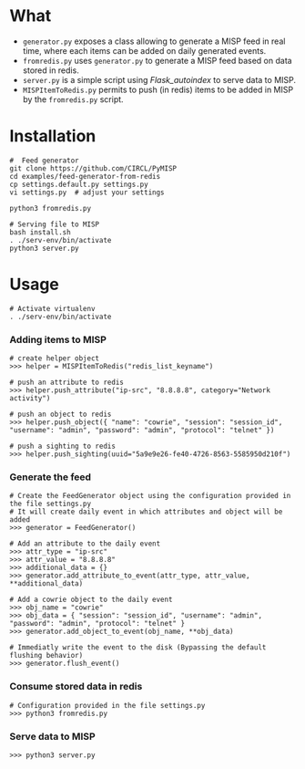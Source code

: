 # What

- ``generator.py`` exposes a class allowing to generate a MISP feed in real time, where each items can be added on daily generated events.
- ``fromredis.py`` uses ``generator.py`` to generate a MISP feed based on data stored in redis.
- ``server.py`` is a simple script using *Flask_autoindex* to serve data to MISP.
- ``MISPItemToRedis.py`` permits to push (in redis) items to be added in MISP by the ``fromredis.py`` script.


# Installation

````
#  Feed generator
git clone https://github.com/CIRCL/PyMISP
cd examples/feed-generator-from-redis
cp settings.default.py settings.py
vi settings.py  # adjust your settings

python3 fromredis.py

# Serving file to MISP
bash install.sh
. ./serv-env/bin/activate
python3 server.py
````


# Usage

``` 
# Activate virtualenv
. ./serv-env/bin/activate
```

### Adding items to MISP

```
# create helper object
>>> helper = MISPItemToRedis("redis_list_keyname")

# push an attribute to redis
>>> helper.push_attribute("ip-src", "8.8.8.8", category="Network activity")

# push an object to redis
>>> helper.push_object({ "name": "cowrie", "session": "session_id", "username": "admin", "password": "admin", "protocol": "telnet" })

# push a sighting to redis
>>> helper.push_sighting(uuid="5a9e9e26-fe40-4726-8563-5585950d210f")
```

### Generate the feed

```
# Create the FeedGenerator object using the configuration provided in the file settings.py
# It will create daily event in which attributes and object will be added
>>> generator = FeedGenerator()

# Add an attribute to the daily event
>>> attr_type = "ip-src"
>>> attr_value = "8.8.8.8"
>>> additional_data = {}
>>> generator.add_attribute_to_event(attr_type, attr_value, **additional_data)

# Add a cowrie object to the daily event
>>> obj_name = "cowrie"
>>> obj_data = { "session": "session_id", "username": "admin", "password": "admin", "protocol": "telnet" }
>>> generator.add_object_to_event(obj_name, **obj_data)

# Immediatly write the event to the disk (Bypassing the default flushing behavior)
>>> generator.flush_event()
```

### Consume stored data in redis

```
# Configuration provided in the file settings.py
>>> python3 fromredis.py
```

### Serve data to MISP

```
>>> python3 server.py
```
